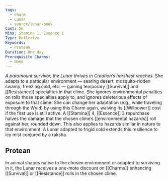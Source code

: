 ```yaml
---
tags:
  - charm
  - Lunar
  - source/lunar-book
Cost: 5m
Mins: Stamina 1, Essence 1
Type: Reflexive
Keywords:
  - Protean
Duration: One day
Prerequisite Charms:
  - None
---
```

*A paramount survivor, the Lunar thrives in Creation’s harshest reaches.*
She adapts to a particular environment — searing desert, mosquito-ridden swamp, freezing cold, etc. — gaining temporary [[Survival]] and [[Resistance]] specialties in that clime. She ignores environmental penalties on rolls those specialties apply to, and ignores deleterious effects of exposure to that clime. She can change her adaptation (e.g., while traveling through the Wyld) by using this Charm again, waiving its [[Willpower]] cost if the first use is still active. A [[Stamina]] 4, [[Essence]] 3 repurchase halves the damage that the chosen clime’s [[environmental hazards]] roll against her, rounded down. This also applies to hazards similar in nature to that environment: A Lunar adapted to frigid cold extends this resilience to icy mist conjured by a raksha. 
## Protean 

In animal shapes native to the chosen environment or adapted to surviving in it, the Lunar receives a one-mote discount on [[Charms]] enhancing [[Survival]] or [[Resistance]] rolls in the chosen clime.